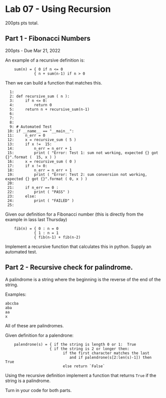 

<style>
.pagebreak { page-break-before: always; }
.half { height: 200px; }
</style>
<style>
.pagebreak { page-break-before: always; }
.half { height: 200px; }
.markdown-body {
	font-size: 12px;
}
.markdown-body td {
	font-size: 12px;
}
</style>


# Lab 07 - Using Recursion

200pts pts total.

## Part 1 - Fibonacci Numbers

200pts - Due  Mar 21, 2022

An example of a recursive definition is:

```
    sum(n) = { 0 if n <= 0
             { n + sum(n-1) if n > 0
```

Then we can build a function that matches this.

```
  1: 
  2: def recursive_sum ( n ):
  3:     if n <= 0:
  4:         return 0
  5:     return n + recursive_sum(n-1)
  6: 
  7: 
  8: 
  9: # Automated Test
 10: if __name__ == "__main__":
 11:     n_err = 0
 12:     x = recursive_sum ( 5 )
 13:     if x !=  15:
 14:         n_err = n_err + 1
 15:         print ( "Error: Test 1: sum not working, expected {} got {}".format (  15, x ) )
 16:     x = recursive_sum ( 0 )
 17:     if x != 0:
 18:         n_err = n_err + 1
 19:         print ( "Error: Test 2: sum conversion not working, expected {} got {}".format ( 0, x ) )
 20: 
 21:     if n_err == 0 :
 22:         print ( "PASS" )
 23:     else:
 24:         print ( "FAILED" )
 25: 

```










Given our definition for a Fibonacci number (this is directly from the example in
lass last Thursday)

```
	fib(n) = { 0 : n = 0
             { 1 : n = 1
             { fib(n-1) + fib(n-2)
```

Implement a recursive function that calculates this in python.  Supply an automated test.


<div class="pagebreak"></div>

## Part 2 - Recursive check for palindrome.

A palindrome is a string where the beginning is the reverse of the end of the string.

Examples:

```
abccba
aba
aa
x
```

All of these are palindromes.

Given definition for a palendrone:

```
    palendrone(s) = { if the string is length 0 or 1:  True
                    { if the string is 2 or longer then:
                          if the first character matches the last
                             and if palendrone(s[2:len(s)-1]) then True
                          else return `False`
```

Using the recursive definition implement a function that returns `True` if the string is 
a palindrome.



Turn in your code for both parts.
   
